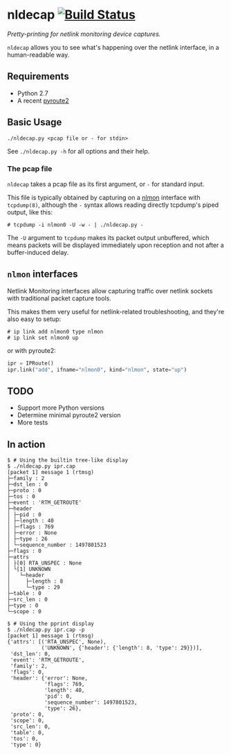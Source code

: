 # nldecap [![Build Status](https://travis-ci.org/etene/nldecap.svg?branch=master)](https://travis-ci.org/etene/nldecap)

*Pretty-printing for netlink monitoring device captures.*

`nldecap` allows you to see what's happening over the netlink interface, in a human-readable way.


## Requirements
* Python 2.7
* A recent [pyroute2](https://github.com/svinota/pyroute2)

## Basic Usage
`./nldecap.py <pcap file or - for stdin>`

See `./nldecap.py -h` for all options and their help.

### The pcap file
`nldecap` takes a pcap file as its first argument, or `-` for standard input.

This file is typically obtained by capturing on a [nlmon](#nlmon-interfaces) interface with `tcpdump(8)`, although the `-` syntax allows reading directly tcpdump's piped output, like this:
```shell
# tcpdump -i nlmon0 -U -w - | ./nldecap.py -
```
The `-U` argument to `tcpdump` makes its packet output unbuffered, which means packets will be displayed immediately upon reception and not after a buffer-induced delay.

## `nlmon` interfaces

Netlink Monitoring interfaces allow capturing traffic over netlink sockets with traditional packet capture tools.

This makes them very useful for netlink-related troubleshooting, and they're also easy to setup:
```shell
# ip link add nlmon0 type nlmon
# ip link set nlmon0 up
```

or with pyroute2:
```python
ipr = IPRoute()
ipr.link("add", ifname="nlmon0", kind="nlmon", state="up")
```

## TODO
* Support more Python versions
* Determine minimal pyroute2 version
* More tests

## In action
```shell
$ # Using the builtin tree-like display
$ ./nldecap.py ipr.cap
[packet 1] message 1 (rtmsg)
├─family : 2
├─dst_len : 0
├─proto : 0
├─tos : 0
├─event : 'RTM_GETROUTE'
├─header
│ ├─pid : 0
│ ├─length : 40
│ ├─flags : 769
│ ├─error : None
│ ├─type : 26
│ └─sequence_number : 1497801523
├─flags : 0
├─attrs
│ ├[0] RTA_UNSPEC : None
│ └[1] UNKNOWN
│   └─header
│     ├─length : 8
│     └─type : 29
├─table : 0
├─src_len : 0
├─type : 0
└─scope : 0

$ # Using the pprint display
$ ./nldecap.py ipr.cap -p
[packet 1] message 1 (rtmsg)
{'attrs': [('RTA_UNSPEC', None),
           ('UNKNOWN', {'header': {'length': 8, 'type': 29}})],
 'dst_len': 0,
 'event': 'RTM_GETROUTE',
 'family': 2,
 'flags': 0,
 'header': {'error': None,
            'flags': 769,
            'length': 40,
            'pid': 0,
            'sequence_number': 1497801523,
            'type': 26},
 'proto': 0,
 'scope': 0,
 'src_len': 0,
 'table': 0,
 'tos': 0,
 'type': 0} 

```
